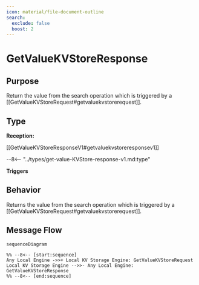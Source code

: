 ```yaml
---
icon: material/file-document-outline
search:
  exclude: false
  boost: 2
---
```


<div class="message" markdown>

# GetValueKVStoreResponse

## Purpose

<!-- --8<-- [start:purpose] -->
Return the value from the search operation which is triggered by a
[[GetValueKVStoreRequest#getvaluekvstorerequest]].

<!-- --8<-- [end:purpose] -->

## Type

<!-- --8<-- [start:type] -->
**Reception:**

[[GetValueKVStoreResponseV1#getvaluekvstoreresponsev1]]

--8<-- "../types/get-value-KVStore-response-v1.md:type"

**Triggers**

<!-- --8<-- [end:type] -->

## Behavior

<!-- --8<-- [start:behavior] -->
Returns the value from the search operation which is triggered by a
[[GetValueKVStoreRequest#getvaluekvstorerequest]].

<!-- --8<-- [end:behavior] -->

## Message Flow

<!-- --8<-- [start:messages] -->
```mermaid
sequenceDiagram

%% --8<-- [start:sequence]
Any Local Engine ->>+ Local KV Storage Engine: GetValueKVStoreRequest
Local KV Storage Engine -->>- Any Local Engine: GetValueKVStoreResponse
%% --8<-- [end:sequence]
```

<!-- --8<-- [end:messages] -->

</div>
